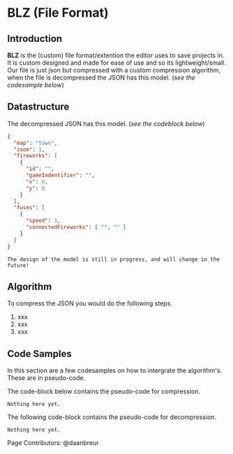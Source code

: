 # BLZ (File Format)


## Introduction
**BLZ** is the (custom) file format/extention the editor uses to save projects in. It is custom designed and made for ease of use and so its lightweight/small.
Our file is just json but compressed with a custom compression algorithm, when the file is decompressed the JSON has this model. (*see the codesample below*)

## Datastructure
The decompressed JSON has this model. (*see the codeblock below*)

```json
{
  "map": "town",
  "zoom": 1,
  "fireworks": [
    {
      "id": "",
      "gameIndentifier": "",
      "x": 0,
      "y": 0
    }
  ],
  "fuses": [
    {
      "speed": 1,
      "connectedFireworks": [ "", "" ]
    }
  ]
}
```

```note
The design of the model is still in progress, and will change in the future!
```

## Algorithm

To compress the JSON you would do the following steps.

1. xxx
2. xxx
3. xxx

## Code Samples
In this section are a few codesamples on how to intergrate the algorithm's. These are in pseudo-code.

The code-block below contains the pseudo-code for compression.
```{r, tidy=FALSE, eval=FALSE, highlight=FALSE}
Nothing here yet.
```

The following code-block contains the pseudo-code for decompression.
```{r, tidy=FALSE, eval=FALSE, highlight=FALSE}
Nothing here yet.
```

Page Contributors: @daanbreur